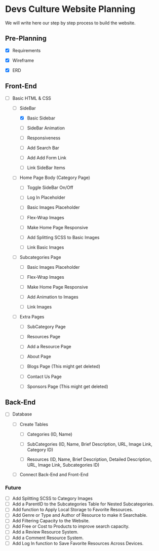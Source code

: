 # Devs Culture Website Planning


We will write here our step by step process to build the website.


## Pre-Planning


- [x] Requirements
- [x] Wireframe
- [x] ERD


## Front-End


* [ ] Basic HTML & CSS


    - [ ] SideBar
        - [x] Basic Sidebar
        - [ ] SideBar Animation
        - [ ] Responsiveness
        - [ ] Add Search Bar
        - [ ] Add Add Form Link
        - [ ] Link SideBar Items


    - [ ] Home Page Body (Category Page)
        - [ ] Toggle SideBar On/Off 
        - [ ] Log In Placeholder
        - [ ] Basic Images Placeholder
        - [ ] Flex-Wrap Images
        - [ ] Make Home Page Responsive
        - [ ] Add Splitting SCSS to Basic Images
        - [ ] Link Basic Images


    - [ ] Subcategories Page
        - [ ] Basic Images Placeholder
        - [ ] Flex-Wrap Images
        - [ ] Make Home Page Responsive
        - [ ] Add Animation to Images
        - [ ] Link Images


    - [ ] Extra Pages
        - [ ] SubCategory Page
        - [ ] Resources Page
        - [ ] Add a Resource Page
        - [ ] About Page
        - [ ] Blogs Page (This might get deleted)
        - [ ] Contact Us Page
        - [ ] Sponsors Page (This might get deleted)


## Back-End


* [ ] Database


    - [ ] Create Tables
        - [ ] Categories (ID, Name)
        - [ ] SubCategories (ID, Name, Brief Description, URL, Image Link, Category ID)
        - [ ] Resources (ID, Name, Brief Description, Detailed Description, URL, Image Link, Subcategories ID)


    - [ ] Connect Back-End and Front-End


### Future

- [ ] Add Splitting SCSS to Category Images
- [ ] Add a ParentID to the Subcategories Table for Nested Subcategories.
- [ ] Add function to Apply Local Storage to Favorite Resources.
- [ ] Add Genre or Type and Author of Resource to make it Searchable.
- [ ] Add Filtering Capacity to the Website.
- [ ] Add Free or Cost to Products to improve search capacity.
- [ ] Add a Review Resource System.
- [ ] Add a Comment Resource System.
- [ ] Add Log In function to Save Favorite Resources Across Devices.
